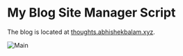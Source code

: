 # My Blog Site Manager Script

The blog is located at [thoughts.abhishekbalam.xyz](https://thoughts.abhishekbalam.xyz/).

![Main]("thts.png")
